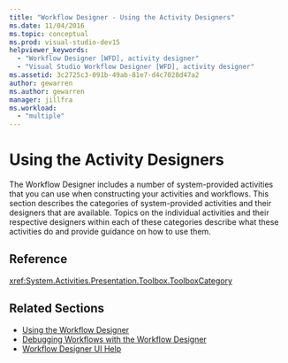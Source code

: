 ```yaml
---
title: "Workflow Designer - Using the Activity Designers"
ms.date: 11/04/2016
ms.topic: conceptual
ms.prod: visual-studio-dev15
helpviewer_keywords:
  - "Workflow Designer [WFD], activity designer"
  - "Visual Studio Workflow Designer [WFD], activity designer"
ms.assetid: 3c2725c3-091b-49ab-81e7-d4c7028d47a2
author: gewarren
ms.author: gewarren
manager: jillfra
ms.workload:
  - "multiple"
---
```

# Using the Activity Designers

The Workflow Designer includes a number of system-provided activities that you can use when constructing your activities and workflows. This section describes the categories of system-provided activities and their designers that are available. Topics on the individual activities and their respective designers within each of these categories describe what these activities do and provide guidance on how to use them.

## Reference

<xref:System.Activities.Presentation.Toolbox.ToolboxCategory>

## Related Sections

- [Using the Workflow Designer](../workflow-designer/developing-applications-with-the-workflow-designer.md)
- [Debugging Workflows with the Workflow Designer](../workflow-designer/debugging-workflows-with-the-workflow-designer.md)
- [Workflow Designer UI Help](../workflow-designer/workflow-designer-ui-help.md)